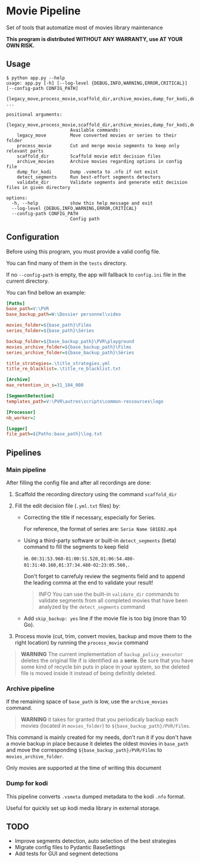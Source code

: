# Movie Pipeline

Set of tools that automatize most of movies library maintenance

**This program is distributed WITHOUT ANY WARRANTY, use AT YOUR OWN RISK.**

## Usage

```
$ python app.py --help
usage: app.py [-h] [--log-level {DEBUG,INFO,WARNING,ERROR,CRITICAL}] [--config-path CONFIG_PATH]
              {legacy_move,process_movie,scaffold_dir,archive_movies,dump_for_kodi,detect_segments,validate_dir} ...

positional arguments:
  {legacy_move,process_movie,scaffold_dir,archive_movies,dump_for_kodi,detect_segments,validate_dir}
                        Available commands:
    legacy_move         Move converted movies or series to their folder
    process_movie       Cut and merge movie segments to keep only relevant parts
    scaffold_dir        Scaffold movie edit decision files
    archive_movies      Archive movies regarding options in config file
    dump_for_kodi       Dump .vsmeta to .nfo if not exist
    detect_segments     Run best-effort segments detectors
    validate_dir        Validate segments and generate edit decision files in given directory

options:
  -h, --help            show this help message and exit
  --log-level {DEBUG,INFO,WARNING,ERROR,CRITICAL}
  --config-path CONFIG_PATH
                        Config path
```

## Configuration

Before using this program, you must provide a valid config file.

You can find many of them in the `tests` directory.

If no `--config-path` is empty, the app will fallback to `config.ini` file in the current directory.

You can find bellow an example:

```ini
[Paths]
base_path=V:\PVR
base_backup_path=W:\Dossier personnel\video

movies_folder=${base_path}\Films
series_folder=${base_path}\Séries

backup_folder=${base_backup_path}\PVR\playground
movies_archive_folder=${base_backup_path}\Films
series_archive_folder=${base_backup_path}\Séries

title_strategies=.\title_strategies.yml
title_re_blacklist=.\title_re_blacklist.txt

[Archive]
max_retention_in_s=31_104_000

[SegmentDetection]
templates_path=V:\PVR\autres\scripts\common-ressources\logo

[Processor]
nb_worker=2

[Logger]
file_path=${Paths:base_path}\log.txt
```

## Pipelines

### Main pipeline

After filling the config file and after all recordings are done:

1. Scaffold the recording directory using the command `scaffold_dir`

2. Fill the edit decision file (`.yml.txt` files) by:
    - Correcting the title if necessary, especially for Series.

      For reference, the format of series are: `Serie Name S01E02.mp4`

    - Using a third-party software or built-in `detect_segments` (beta) command to fill the segments to keep field

      ie. `00:31:53.960-01:00:51.520,01:06:54.480-01:31:40.160,01:37:34.480-02:23:05.560,`.

      Don't forget to carrefuly review the segments field and to append the leading comma at the end to validate your result!

      > INFO You can use the built-in `validate_dir` commands to validate segments from all completed movies that have been analyzed by the `detect_segments` command

    - Add `skip_backup: yes` line if the movie file is too big (more than 10 Go).

3. Process movie (cut, trim, convert movies, backup and move them to the right location) by running the `process_movie` command

  > **WARNING**
  > The current implementation of `backup_policy_executor` deletes the original file if is identified as a **serie**.
  > Be sure that you have some kind of recycle bin puts in place in your system, so the deleted file is moved inside it
  > instead of being definitly deleted.

### Archive pipeline

If the remaining space of `base_path` is low, use the `archive_movies` command.

> **WARNING**
> it takes for granted that you periodicaly backup each movies (located in `movies_folder`) to `${base_backup_path}/PVR/Films`.

This command is mainly created for my needs, don't run it if you don't have a movie backup in place because it deletes the oldest movies in `base_path` and move the corresponding `${base_backup_path}/PVR/Films` to `movies_archive_folder`.

Only movies are supported at the time of writing this document

### Dump for kodi

This pipeline converts `.vsmeta` dumped metadata to the kodi `.nfo` format.

Useful for quickly set up kodi media library in external storage.

## TODO

- Improve segments detection, auto selection of the best strategies
- Migrate config files to Pydantic BaseSettings
- Add tests for GUI and segment detections
